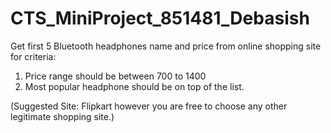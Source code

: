 # CTS_MiniProject_851481_Debasish

Get first 5 Bluetooth headphones name and price from online shopping site for criteria: 
1. Price range should be between 700 to 1400
3. Most popular headphone should be on top of the list.

(Suggested Site: Flipkart however you are free to choose any other legitimate shopping site.)
